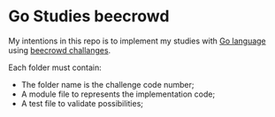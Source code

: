 # Go Studies beecrowd

My intentions in this repo is to implement my studies with [Go language](https://go.dev/) using [beecrowd challanges](https://www.beecrowd.com.br).

Each folder must contain:

- The folder name is the challenge code number;
- A module file to represents the implementation code;
- A test file to validate possibilities;
